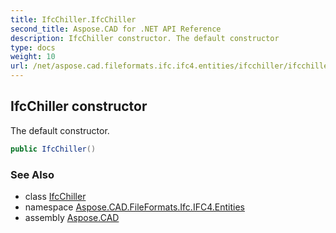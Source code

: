```yaml
---
title: IfcChiller.IfcChiller
second_title: Aspose.CAD for .NET API Reference
description: IfcChiller constructor. The default constructor
type: docs
weight: 10
url: /net/aspose.cad.fileformats.ifc.ifc4.entities/ifcchiller/ifcchiller/
---
```

## IfcChiller constructor

The default constructor.

```csharp
public IfcChiller()
```

### See Also

* class [IfcChiller](../)
* namespace [Aspose.CAD.FileFormats.Ifc.IFC4.Entities](../../ifcchiller/)
* assembly [Aspose.CAD](../../../)


